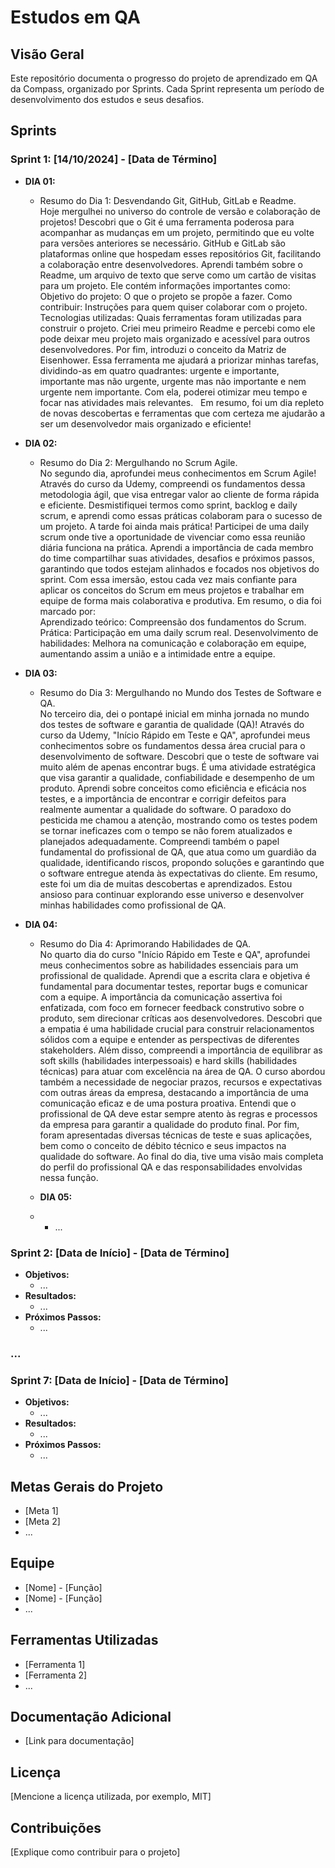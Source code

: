 # Estudos em QA

## Visão Geral


Este repositório documenta o progresso do projeto de aprendizado em QA da Compass, organizado por Sprints. Cada Sprint representa um período de desenvolvimento dos estudos e seus desafios.

## Sprints

### Sprint 1: [14/10/2024] - [Data de Término]

* **DIA 01:**
    * Resumo do Dia 1: Desvendando Git, GitHub, GitLab e Readme.<br>
Hoje mergulhei no universo do controle de versão e colaboração de projetos! Descobri que o Git é uma ferramenta poderosa para acompanhar as mudanças em um projeto, permitindo que eu volte para versões anteriores se necessário. GitHub e GitLab são plataformas online que hospedam esses repositórios Git, facilitando a colaboração entre desenvolvedores.
Aprendi também sobre o Readme, um arquivo de texto que serve como um cartão de visitas para um projeto. Ele contém informações importantes como:
Objetivo do projeto: O que o projeto se propõe a fazer.
Como contribuir: Instruções para quem quiser colaborar com o projeto.
Tecnologias utilizadas: Quais ferramentas foram utilizadas para construir o projeto.
Criei meu primeiro Readme e percebi como ele pode deixar meu projeto mais organizado e acessível para outros desenvolvedores.
Por fim, introduzi o conceito da Matriz de Eisenhower. Essa ferramenta me ajudará a priorizar minhas tarefas, dividindo-as em quatro quadrantes: urgente e importante, importante mas não urgente, urgente mas não importante e nem urgente nem importante. Com ela, poderei otimizar meu tempo e focar nas atividades mais relevantes.   
Em resumo, foi um dia repleto de novas descobertas e ferramentas que com certeza me ajudarão a ser um desenvolvedor mais organizado e eficiente!
    
* **DIA 02:**
    * Resumo do Dia 2: Mergulhando no Scrum Agile.<br>
No segundo dia, aprofundei meus conhecimentos em Scrum Agile! Através do curso da Udemy, compreendi os fundamentos dessa metodologia ágil, que visa entregar valor ao cliente de forma rápida e eficiente. Desmistifiquei termos como sprint, backlog e daily scrum, e aprendi como essas práticas colaboram para o sucesso de um projeto.
A tarde foi ainda mais prática! Participei de uma daily scrum onde tive a oportunidade de vivenciar como essa reunião diária funciona na prática. Aprendi a importância de cada membro do time compartilhar suas atividades, desafios e próximos passos, garantindo que todos estejam alinhados e focados nos objetivos do sprint.
Com essa imersão, estou cada vez mais confiante para aplicar os conceitos do Scrum em meus projetos e trabalhar em equipe de forma mais colaborativa e produtiva.
Em resumo, o dia foi marcado por:<br>
Aprendizado teórico: Compreensão dos fundamentos do Scrum.
Prática: Participação em uma daily scrum real.
Desenvolvimento de habilidades: Melhora na comunicação e colaboração em equipe, aumentando assim a união e a intimidade entre a equipe.

* **DIA 03:**
    * Resumo do Dia 3: Mergulhando no Mundo dos Testes de Software e QA.<br>
No terceiro dia, dei o pontapé inicial em minha jornada no mundo dos testes de software e garantia de qualidade (QA)! Através do curso da Udemy, "Início Rápido em Teste e QA", aprofundei meus conhecimentos sobre os fundamentos dessa área crucial para o desenvolvimento de software.
Descobri que o teste de software vai muito além de apenas encontrar bugs. É uma atividade estratégica que visa garantir a qualidade, confiabilidade e desempenho de um produto. Aprendi sobre conceitos como eficiência e eficácia nos testes, e a importância de encontrar e corrigir defeitos para realmente aumentar a qualidade do software.
O paradoxo do pesticida me chamou a atenção, mostrando como os testes podem se tornar ineficazes com o tempo se não forem atualizados e planejados adequadamente. Compreendi também o papel fundamental do profissional de QA, que atua como um guardião da qualidade, identificando riscos, propondo soluções e garantindo que o software entregue atenda às expectativas do cliente.
Em resumo, este foi um dia de muitas descobertas e aprendizados. Estou ansioso para continuar explorando esse universo e desenvolver minhas habilidades como profissional de QA.
  
* **DIA 04:**
    * Resumo do Dia 4: Aprimorando Habilidades de QA.<br>
No quarto dia do curso "Início Rápido em Teste e QA", aprofundei meus conhecimentos sobre as habilidades essenciais para um profissional de qualidade. Aprendi que a escrita clara e objetiva é fundamental para documentar testes, reportar bugs e comunicar com a equipe. A importância da comunicação assertiva foi enfatizada, com foco em fornecer feedback construtivo sobre o produto, sem direcionar críticas aos desenvolvedores.
Descobri que a empatia é uma habilidade crucial para construir relacionamentos sólidos com a equipe e entender as perspectivas de diferentes stakeholders. Além disso, compreendi a importância de equilibrar as soft skills (habilidades interpessoais) e hard skills (habilidades técnicas) para atuar com excelência na área de QA.
O curso abordou também a necessidade de negociar prazos, recursos e expectativas com outras áreas da empresa, destacando a importância de uma comunicação eficaz e de uma postura proativa. Entendi que o profissional de QA deve estar sempre atento às regras e processos da empresa para garantir a qualidade do produto final.
Por fim, foram apresentadas diversas técnicas de teste e suas aplicações, bem como o conceito de débito técnico e seus impactos na qualidade do software. Ao final do dia, tive uma visão mais completa do perfil do profissional QA e das responsabilidades envolvidas nessa função.

  * **DIA 05:**
  * 
    * ...

### Sprint 2: [Data de Início] - [Data de Término]

* **Objetivos:**
    * ...
* **Resultados:**
    * ...
* **Próximos Passos:**
    * ...

### ...

### Sprint 7: [Data de Início] - [Data de Término]

* **Objetivos:**
    * ...
* **Resultados:**
    * ...
* **Próximos Passos:**
    * ...

## Metas Gerais do Projeto

* [Meta 1]
* [Meta 2]
* ...

## Equipe

* [Nome] - [Função]
* [Nome] - [Função]
* ...

## Ferramentas Utilizadas

* [Ferramenta 1]
* [Ferramenta 2]
* ...

## Documentação Adicional

* [Link para documentação]

## Licença

[Mencione a licença utilizada, por exemplo, MIT]

## Contribuições

[Explique como contribuir para o projeto]
